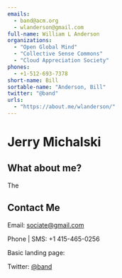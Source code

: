 ```yaml
---
emails: 
  - band@acm.org
  - wlanderson@gmail.com
full-name: William L Anderson
organizations: 
  - "Open Global Mind"
  - "Collective Sense Commons"
  - "Cloud Appreciation Society"
phones:
  - +1-512-693-7378
short-name: Bill
sortable-name: "Anderson, Bill"
twitter: "@band"
urls: 
  - "https://about.me/wlanderson/"
---
```

# Jerry Michalski

## What about me?
The 
## Contact Me

Email: sociate@gmail.com

Phone | SMS: +1 415-465-0256

Basic landing page: 

Twitter: [@band](https://twitter.com/band)

